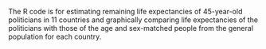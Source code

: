 The R code is for estimating remaining life expectancies of 45-year-old politicians in 11 countries and graphically comparing life expectancies of the politicians with those of the age and sex-matched people from the general population for each country.
